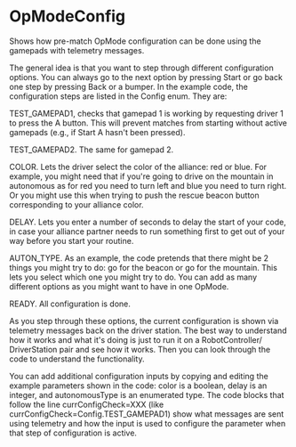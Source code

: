 # OpModeConfig
Shows how pre-match OpMode configuration can be done using the gamepads with telemetry messages.

The general idea is that you want to step through different configuration options. You can always go to the next option by pressing Start or go back one step by pressing Back or a bumper.
In the example code, the configuration steps are listed in the Config enum. They are:

TEST_GAMEPAD1, checks that gamepad 1 is working by requesting driver 1 to press the A button. This will prevent matches from starting without active gamepads (e.g., if Start A hasn't been pressed).

TEST_GAMEPAD2. The same for gamepad 2.

COLOR. Lets the driver select the color of the alliance: red or blue. For example, you might need that if you're going to drive on the mountain in autonomous as for red you need to turn left and blue you need to turn right. Or you might use this when trying to push the rescue beacon button corresponding to your alliance color.

DELAY. Lets you enter a number of seconds to delay the start of your code, in case your alliance partner needs to run something first to get out of your way before you start your routine.

AUTON_TYPE. As an example, the code pretends that there might be 2 things you might try to do: go for the beacon or go for the mountain. This lets you select which one you might try to do. You can add as many different options as you might want to have in one OpMode.

READY. All configuration is done.

As you step through these options, the current configuration is shown via telemetry messages back on the driver station. The best way to understand how it works and what it's doing is just to run it on a RobotController/ DriverStation pair and see how it works. Then you can look through the code to understand the functionality.

You can add additional configuration inputs by copying and editing the example parameters shown in the code: color is a boolean, delay is an integer, and autonomousType is an enumerated type. The code blocks that follow the line currConfigCheck=XXX (like currConfigCheck=Config.TEST_GAMEPAD1) show what messages are sent using telemetry and how the input is used to configure the parameter when that step of configuration is active.
